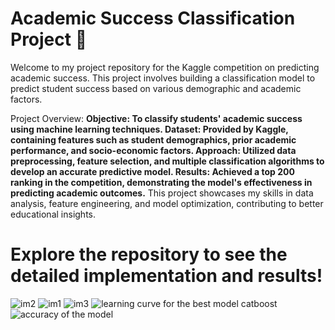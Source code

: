 # Academic Success Classification Project 🏅
Welcome to my project repository for the Kaggle competition on predicting academic success. This project involves building a classification model to predict student success based on various demographic and academic factors.

Project Overview:
**Objective: To classify students' academic success using machine learning techniques.
Dataset: Provided by Kaggle, containing features such as student demographics, prior academic performance, and socio-economic factors.
Approach: Utilized data preprocessing, feature selection, and multiple classification algorithms to develop an accurate predictive model.
Results: Achieved a top 200 ranking in the competition, demonstrating the model's effectiveness in predicting academic outcomes.**
This project showcases my skills in data analysis, feature engineering, and model optimization, contributing to better educational insights.

# Explore the repository to see the detailed implementation and results!

![im2](https://github.com/user-attachments/assets/9bdcefd3-c87d-49a5-8773-2acac7f3c7bd)
![im1](https://github.com/user-attachments/assets/c143e844-ba8b-4cbc-b572-d4fb19508da8)
![im3](https://github.com/user-attachments/assets/7aa19c25-b51d-4ee3-b109-dfb30a0f513f)
![learning curve for the best model catboost](https://github.com/user-attachments/assets/589477e7-fdfd-44ee-8849-3fa098cd95b2)
![accuracy of the model](https://github.com/user-attachments/assets/30188dee-d1b9-4142-a9cd-294df01edb6b)
